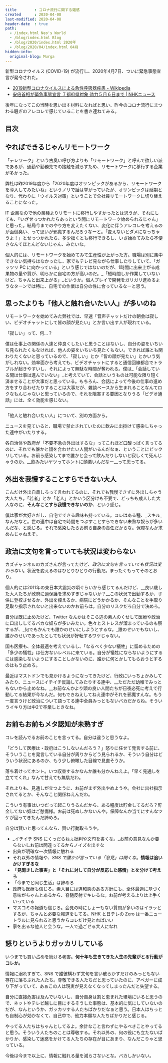 ```yaml
---
title        : コロナ流行に関する雑感
created      : 2020-04-08
last-modified: 2020-04-08
header-date  : true
path:
  - /index.html Neo's World
  - /blog/index.html Blog
  - /blog/2020/index.html 2020年
  - /blog/2020/04/index.html 04月
hidden-info:
  original-blog: Murga
---
```


新型コロナウイルス (COVID-19) が流行し、2020年4月7日、ついに緊急事態宣言が発令された。

- [2019新型コロナウイルスによる急性呼吸器疾患 - Wikipedia](https://ja.wikipedia.org/wiki/2019%E6%96%B0%E5%9E%8B%E3%82%B3%E3%83%AD%E3%83%8A%E3%82%A6%E3%82%A4%E3%83%AB%E3%82%B9%E3%81%AB%E3%82%88%E3%82%8B%E6%80%A5%E6%80%A7%E5%91%BC%E5%90%B8%E5%99%A8%E7%96%BE%E6%82%A3)
- [安倍首相が緊急事態宣言 ７都府県対象 効力５月６日まで | NHKニュース](https://www3.nhk.or.jp/news/html/20200407/k10012373011000.html)

後年になってこの当時を思い出す材料になればと思い、昨今のコロナ流行にまつわる騒ぎのアレコレで感じていることを書き連ねてみる。

## 目次

## やればできるじゃんリモートワーク

「テレワーク」という古臭い呼び方よりも「リモートワーク」と呼んで欲しい派であるが、通勤や勤務先での接触を減らすため、リモートワークに移行する企業が多かった。

弊社は昨2019年度から「2020年度はオリンピックがあるから、リモートワークを導入してみたいね」というノリで話は挙がっていたが、オリンピックは延期となり、代わりに「ウイルス対策」ということで全社員リモートワークに切り替えることになった。

IT 企業なので他の業種よりリモートに移行しやすかったとは思うが、それにしても、「いざせっつかれたらあっという間にリモートワーク始められるじゃん」と思った。結局今までのやり方を変えたくない、変化に伴うアレコレを考えるのが面倒臭い、って思いが邪魔するんだろうなーと。「変えないとダメになっちゃうよ！」とせっつかれたら、多少拙くとも移行できるし、いざ始めてみたら不便さなんてほとんどないじゃん、みたいな。

個人的には、リモートワークを始めてみて生産性が上がった方。職場は別に集中できない気持ちはなかったし、家でもテレビ見ながら仕事したりしていて、「ガッツリ PC に向かっている」という感じではないのだが、1時間に出来上がる成果物の量や質が、明らかに自宅の方が高いのだ。_「短時間しか作業していないけど、ちゃんと出来上がる」_というか。個人プレイで開発をガリガリ進めるようなターンでは特に、自宅での作業は自分の性に合っているなーと思う。

## 思ったよりも「他人と触れ合いたい人」が多いのね

リモートワークを始めてみた弊社では、早速「音声チャットだけの朝会は寂しい、ビデオチャットにして皆の顔が見たい」とか言い出す人が現れている。

「寂しい」って、何…？

僕は仕事上の関係の人達と仲良くしたいと思うことはないし、自分の姿をいちいち見られたくもなければ、他人の姿をいちいち見たくもない。できれば誰とも関わりたくないと思っているので、「寂しい」とか「皆の顔が見たい」とかいう気がしれない。効率面から考えても、ビデオチャットにすると通信回線都合でトラブルが起きやすいし、それによって無駄な時間が奪われる。僕は_「会話している間は仕事は進んでいない」_と考えていて、会話というものは可能な限り短く済ませることが大事だと思っている。もちろん、会話によって今後の仕事の進め方をすり合わせたりすることは大事だが、雑談ベースから生まれることなんてロクなもんじゃないと思っているので、それを阻害する要因となりうる「ビデオ通話」には、全く効能を感じない。

---

「他人と触れ合いたい人」について、別の方面から。

ニュースを見ていると、職場で禁止されていたのに飲みに出掛けて感染しちゃった連中がいたりする。

各自治体や政府が「不要不急の外出はするな」ってこれほど口酸っぱく言ってるのに、それでも誰かと顔を合わせたい人間がいるんだなぁ、ということにビックリしている。お前ら感染してまで誰かと会って飲んだりしないと寂しくて死んじゃうのか。__飲みたいヤツってホントに頭悪いんだなー__って思ってる。

## 外出を我慢することすらできない大人

こんだけ外出自粛しろって言われてるのに、それでも我慢できずに外出しちゃう大人たち。「若者」とか「老人」とかいう区分けも不要で、どっちも成人した大人なのに、__そんなことすら我慢できないのか__、という感じ。

僕は家が大好きだし、自宅でできる趣味も持っている。コレはある種、_スキル_なんだなと。世の連中は自宅で時間をつぶすことすらできない未熟な奴らが多いんだな、と感じる。それで感染したらお前ら自身の責任だからな。保障なんか求めんじゃねえぞ。

## 政治に文句を言っていても状況は変わらない

カズチャンネルのカズさんが言ってたけど、_政治に文句を言っていても状況は変わらない_。状況を変えるのはひとりひとりの行動だ。まったくもってそのとおり。

個人的には2011年の東日本大震災の頃ぐらいから感じてるんだけど、__良い歳した大人たちが政府に過保護を求めすぎじゃないか？__この状況で出勤するか、子供に登校させるか、外出を控えるか、病院にどうかかるか、そんなことを手取り足取り指示されないと出来ないのかお前らは。自分のリスクだろ自分で決めろ。

自分は既に止めたけど、Twitter なんかはそこら辺の素人のくせして医療や政治に口出ししてるバカな奴らが多いみたい。色々とストレスが溜まっているのも察するが、_何でもかんでも誰かのせいにしようとするな。_誰のせいでもないし、誰かのせいであったとしても状況が好転するワケじゃない。

国も医療も、全体最適を考えているし、「なるべく少ない犠牲」に留めるための「多少の犠牲」は仕方ないレベルに来ている。自分が犠牲にならないようにするには感染しないようにすることしかないのに、誰かに何とかしてもらおうとするのはもう止めろ。

最近はマストドンでも見かけるようになってきたけど、行政にいっちょかみしてみたり、ニュースにイチイチ反論してみたりする連中、__ただただ幼稚でみっともないから止めなね。__お前なんかより頭の良い人間たちが日夜必死に考えて行動してる結果が今なんだ。何もできねえしてねえ連中がそれを邪魔すんな。もう一度言うけど政治について語ってる連中全員みっともないバカだからね。そういうイキり方は中2で卒業しときなね。

## お前もお前もメタ認知が未熟すぎ

コレを読んでるお前のことを言ってる。自分は違うと思うなよ。

「どうして医療は・政府はこうしないんだろう？」怒りに任せて発言する前に、そういうことを発言している自分が周りからどう見られるか、そういう自分はどういう状況にあるのか、もう少し俯瞰した目線で見直そうか。

落ち着けってホント。いつ収束するかなんか誰も分かんねえよ。「早く見通しを立ててくれ」なんて甘えても無駄だわ。

それよりも、見通しが立つように、お前がまず外出やめようや。会社に出社指示されてるとか、そんなこと関係ねえんだわ。

こういう有事はいつだって起こりうるんだから、ある程度は貯金してるだろ？貯金してない奴はご愁傷様。お前は死ぬしかないんや。保障なんか当てにすんなツケが回ってきたんだ諦めろ。

自分は賢いと思ってんなら、賢い行動取ろうや。

- _イチイチ SNS にくっだらねぇ批判や文句を書くな。_お前の意見なんか要らないしお前は間違ってるからノイズを出すな
- 出典が明確な一次情報に触れる
- それ以外の情報や、_SNS で誰かが言っている「意見」は聞くな_。__情報は追いかけすぎるな__
- __「見聞きした事実」と「それに対して自分が反応した感情」とを分けて考えろ__
- 「今までと同じ生活」は諦めろ
- 政府も医療も信じろ。素人目には違和感のある方針にも、全体最適に基づく意味がちゃんとあるから、脊髄反射でキレるな。お前が考えるよりは上手くいっている
- マスコミの報道も信じろ。会見の時にしょーもない質問が多いのはイラッとするが、ちゃんと必要な報道をしてる。NHK と日テレの Zero は一番ニュートラルに見られると思うからコレだけ見とればいい
- 家を出るな他人と会うな。一人で過ごせる大人になれ

## 怒りというよりガッカリしている

いつまでも買い占めを続ける老害。__何十年も生きてきた人生の先輩がとる行動がコレか。__

情報に溺れすぎて、SNS で誰彼構わず文句を言い散らかすだけのみっともない存在に落ちぶれた人たち。尊敬できる人たちだと思っていたのに、アベガーに成り下がっていて、あぁこの人は現実が見えなくなってしまったんだと失望する。

自分に直接危害は及んでいないし、自分自身は割と恵まれた環境にいると思うので、ネットやテレビ越しに目にするそうした事態は、基本的に気にしていないのだが、なんというか、ガッカリする人たちばかりだなぁと思う。日本人はちっとも自制心が効かなくて、自己中で、他力本願な人たちばかりだと感じる。

やってる人たちはちゃんとしてるよ。余計なこと言わずにやるべきことやってると思う。そういう人たちのことは尊敬する。それ以外の、何の役にも立たないばかりか、感染して迷惑をかけてる人たちの存在が目にあまり、なんだこりゃと思っている。

今後は今まで以上に、情報に触れる量を減らさないとな。バカしかいない。
